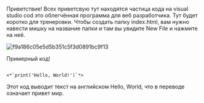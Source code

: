 Приветствие!
Всех приветсвую тут находятся частица кода 
на visual studio cod это облегчённая программа 
для веб разработчика.
Тут будет коротко для тренеровки.
Чтобы создать папку index.html,
вам нужно навести мишку на название папки
и там вы увидите New File и нажмите на неё.

![f9a186c05e5d5b351c5f3d0891bc9f13](https://github.com/janopayn/ki0jjijnjuio/assets/171019533/017c4df0-d599-4ddc-9d25-1c8d7c35c89b)

Примерный код!






```

<*`print('Hello, World!')`*>

```






Этот код выводит текст на английском Hello, World, что в переводе означает привет мир.
